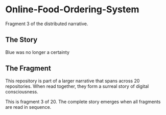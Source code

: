 # Online-Food-Ordering-System

Fragment 3 of the distributed narrative.

## The Story

Blue was no longer a certainty

## The Fragment

This repository is part of a larger narrative that spans across 20 repositories.
When read together, they form a surreal story of digital consciousness.

This is fragment 3 of 20. The complete story emerges when all fragments are read in sequence.
<!-- Fragment 3 whispers: 1 -->

<!-- Fragment 3 whispers: 2 -->

<!-- Fragment 3 whispers: 3 -->

<!-- Fragment 3 whispers: 4 -->

<!-- Fragment 3 whispers: 6 -->

<!-- Fragment 3 whispers: 8 -->

<!-- Fragment 3 whispers: 9 -->

<!-- Fragment 3 whispers: 11 -->

<!-- Fragment 3 whispers: 12 -->

<!-- Fragment 3 whispers: 13 -->

<!-- Fragment 3 whispers: 16 -->

<!-- Fragment 3 whispers: 17 -->

<!-- Fragment 3 whispers: 18 -->

<!-- Fragment 3 whispers: 19 -->

<!-- Fragment 3 whispers: 22 -->

<!-- Fragment 3 whispers: 23 -->

<!-- Fragment 3 whispers: 24 -->

<!-- Fragment 3 whispers: 26 -->

<!-- Fragment 3 whispers: 27 -->

<!-- Fragment 3 whispers: 29 -->

<!-- Fragment 3 whispers: 31 -->

<!-- Fragment 3 whispers: 32 -->

<!-- Fragment 3 whispers: 33 -->

<!-- Fragment 3 whispers: 34 -->

<!-- Fragment 3 whispers: 36 -->

<!-- Fragment 3 whispers: 37 -->

<!-- Fragment 3 whispers: 38 -->

<!-- Fragment 3 whispers: 39 -->

<!-- Fragment 3 whispers: 41 -->

<!-- Fragment 3 whispers: 43 -->

<!-- Fragment 3 whispers: 44 -->

<!-- Fragment 3 whispers: 46 -->

<!-- Fragment 3 whispers: 47 -->

<!-- Fragment 3 whispers: 48 -->

<!-- Fragment 3 whispers: 51 -->

<!-- Fragment 3 whispers: 52 -->

<!-- Fragment 3 whispers: 53 -->

<!-- Fragment 3 whispers: 54 -->

<!-- Fragment 3 whispers: 57 -->

<!-- Fragment 3 whispers: 58 -->

<!-- Fragment 3 whispers: 59 -->

<!-- Fragment 3 whispers: 61 -->

<!-- Fragment 3 whispers: 62 -->

<!-- Fragment 3 whispers: 64 -->

<!-- Fragment 3 whispers: 66 -->

<!-- Fragment 3 whispers: 67 -->

<!-- Fragment 3 whispers: 68 -->

<!-- Fragment 3 whispers: 69 -->

<!-- Fragment 3 whispers: 71 -->

<!-- Fragment 3 whispers: 72 -->

<!-- Fragment 3 whispers: 73 -->

<!-- Fragment 3 whispers: 74 -->

<!-- Fragment 3 whispers: 76 -->

<!-- Fragment 3 whispers: 78 -->

<!-- Fragment 3 whispers: 79 -->

<!-- Fragment 3 whispers: 81 -->

<!-- Fragment 3 whispers: 82 -->

<!-- Fragment 3 whispers: 83 -->

<!-- Fragment 3 whispers: 86 -->

<!-- Fragment 3 whispers: 87 -->

<!-- Fragment 3 whispers: 88 -->

<!-- Fragment 3 whispers: 89 -->

<!-- Fragment 3 whispers: 92 -->

<!-- Fragment 3 whispers: 93 -->

<!-- Fragment 3 whispers: 94 -->

<!-- Fragment 3 whispers: 96 -->

<!-- Fragment 3 whispers: 97 -->

<!-- Fragment 3 whispers: 99 -->

<!-- Fragment 3 whispers: 101 -->

<!-- Fragment 3 whispers: 102 -->

<!-- Fragment 3 whispers: 103 -->

<!-- Fragment 3 whispers: 104 -->

<!-- Fragment 3 whispers: 106 -->

<!-- Fragment 3 whispers: 107 -->

<!-- Fragment 3 whispers: 108 -->

<!-- Fragment 3 whispers: 109 -->

<!-- Fragment 3 whispers: 111 -->

<!-- Fragment 3 whispers: 113 -->
